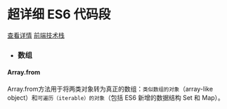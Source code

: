 # 超详细 ES6 代码段

[查看详情](https://www.jianshu.com/p/17b1a00fa3c3)                                     [前端技术栈](https://github.com/1562841176/es6CodeFragment/blob/master/img/frontEndTechStack.png "logo")

* ### 数组
#### Array.from

Array.from方法用于将两类对象转为真正的数组：`类似数组的对象`（array-like object）和`可遍历（iterable）的对象`（包括 ES6 新增的数据结构 Set 和 Map）。
